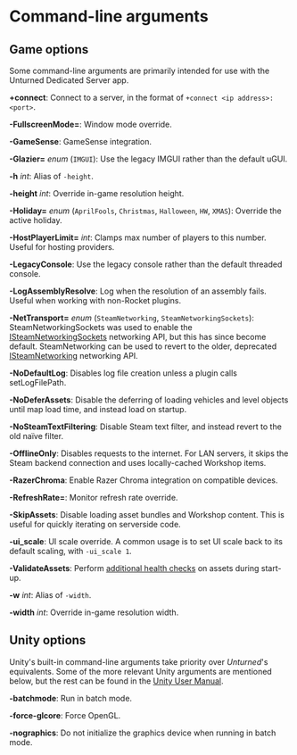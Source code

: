 Command-line arguments
======================

Game options
------------

Some command-line arguments are primarily intended for use with the Unturned Dedicated Server app.

**+connect**: Connect to a server, in the format of `+connect <ip address>:<port>`.

**-FullscreenMode=**: Window mode override.

**-GameSense**: GameSense integration.

**-Glazier=** *enum* (`IMGUI`): Use the legacy IMGUI rather than the default uGUI.

**-h** *int*: Alias of `-height`.

**-height** *int*: Override in-game resolution height.

**-Holiday=** *enum* (`AprilFools`, `Christmas`, `Halloween`, `HW`, `XMAS`): Override the active holiday.

**-HostPlayerLimit=** *int*: Clamps max number of players to this number. Useful for hosting providers.

**-LegacyConsole**: Use the legacy console rather than the default threaded console.

**-LogAssemblyResolve**: Log when the resolution of an assembly fails. Useful when working with non-Rocket plugins.

**-NetTransport=** *enum* (`SteamNetworking`, `SteamNetworkingSockets`): SteamNetworkingSockets was used to enable the [ISteamNetworkingSockets](https://partner.steamgames.com/doc/api/ISteamNetworkingSockets) networking API, but this has since become default. SteamNetworking can be used to revert to the older, deprecated [ISteamNetworking](https://partner.steamgames.com/doc/api/ISteamNetworking) networking API.

**-NoDefaultLog**: Disables log file creation unless a plugin calls setLogFilePath.

**-NoDeferAssets**: Disable the deferring of loading vehicles and level objects until map load time, and instead load on startup.

**-NoSteamTextFiltering**: Disable Steam text filter, and instead revert to the old naïve filter.

**-OfflineOnly**: Disables requests to the internet. For LAN servers, it skips the Steam backend connection and uses locally-cached Workshop items.

**-RazerChroma**: Enable Razer Chroma integration on compatible devices.

**-RefreshRate=**: Monitor refresh rate override.

**-SkipAssets**: Disable loading asset bundles and Workshop content. This is useful for quickly iterating on serverside code.

**-ui_scale**: UI scale override. A common usage is to set UI scale back to its default scaling, with `-ui_scale 1`.

**-ValidateAssets**: Perform [additional health checks](AssetValidation.md) on assets during start-up.

**-w** *int*: Alias of `-width`.

**-width** *int*: Override in-game resolution width.

Unity options
-------------

Unity's built-in command-line arguments take priority over *Unturned*'s equivalents. Some of the more relevant Unity arguments are mentioned below, but the rest can be found in the [Unity User Manual](https://docs.unity3d.com/2019.4/Documentation/Manual/CommandLineArguments.html).

**-batchmode**: Run in batch mode.

**-force-glcore**: Force OpenGL.

**-nographics**: Do not initialize the graphics device when running in batch mode.
